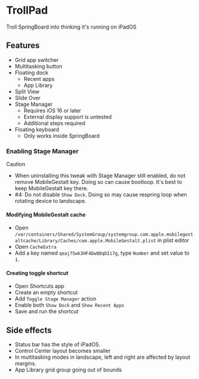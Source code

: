 # TrollPad
Troll SpringBoard into thinking it's running on iPadOS

## Features
- Grid app switcher
- Multitasking button
- Floating dock
  + Recent apps
  + App Library
- Split View
- Slide Over
- Stage Manager
  + Requires iOS 16 or later
  + External display support is untested
  + Additional steps required
- Floating keyboard
  + Only works inside SpringBoard

### Enabling Stage Manager
> [!CAUTION]
> - When uninstalling this tweak with Stage Manager still enabled, do not remove MobileGestalt key. Doing so can cause bootloop. It's best to keep MobileGestalt key there.
> - #4: Do not disable `Show Dock`. Doing so may cause respring loop when rotating device to landscape. 

#### Modifying MobileGestalt cache
- Open `/var/containers/Shared/SystemGroup/systemgroup.com.apple.mobilegestaltcache/Library/Caches/com.apple.MobileGestalt.plist` in plist editor
- Open `CacheExtra`
- Add a key named `qeaj75wk3HF4DwQ8qbIi7g`, type `Number` and set value to `1`.

#### Creating toggle shortcut
- Open Shortcuts app
- Create an empty shortcut
- Add `Toggle Stage Manager` action
- Enable both `Show Dock` and `Show Recent Apps`
- Save and run the shortcut

## Side effects
- Status bar has the style of iPadOS.
- Control Center layout becomes smaller
- In multitasking modes in landscape, left and right are affected by layout margins.
- App Library grid group going out of bounds
